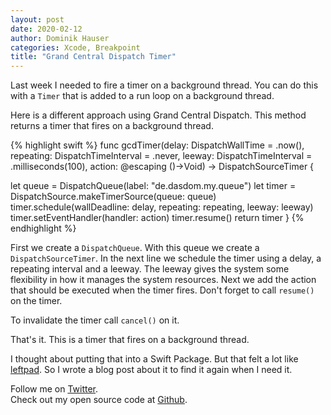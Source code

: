 ```yaml
---
layout: post
date: 2020-02-12
author: Dominik Hauser
categories: Xcode, Breakpoint
title: "Grand Central Dispatch Timer"
---
```


Last week I needed to fire a timer on a background thread.
You can do this with a `Timer` that is added to a run loop on a background thread.

Here is a different approach using Grand Central Dispatch.
This method returns a timer that fires on a background thread.

{% highlight swift %}
func gcdTimer(delay: DispatchWallTime = .now(),
              repeating: DispatchTimeInterval = .never,
              leeway: DispatchTimeInterval = .milliseconds(100),
              action: @escaping ()->Void) -> DispatchSourceTimer {
  
  let queue = DispatchQueue(label: "de.dasdom.my.queue")
  let timer = DispatchSource.makeTimerSource(queue: queue)
  timer.schedule(wallDeadline: delay, repeating: repeating, leeway: leeway)
  timer.setEventHandler(handler: action)
  timer.resume()
  return timer
}
{% endhighlight %}

First we create a `DispatchQueue`.
With this queue we create a `DispatchSourceTimer`.
In the next line we schedule the timer using a delay, a repeating interval and a leeway.
The leeway gives the system some flexibility in how it manages the system resources.
Next we add the action that should be executed when the timer fires.
Don't forget to call `resume()` on the timer.

To invalidate the timer call `cancel()` on it.

That's it.
This is a timer that fires on a background thread.

I thought about putting that into a Swift Package.
But that felt a lot like [leftpad](https://www.theregister.co.uk/2016/03/23/npm_left_pad_chaos/).
So I wrote a blog post about it to find it again when I need it.

Follow me on [Twitter](https://twitter.com/dasdom).   
Check out my open source code at [Github](https://github.com/dasdom).
